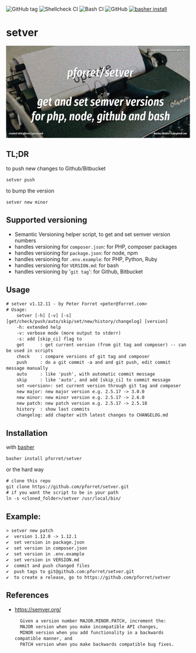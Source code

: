 ![GitHub tag](https://img.shields.io/github/v/tag/pforret/setver)
![Shellcheck CI](https://github.com/pforret/setver/workflows/Shellcheck%20CI/badge.svg)
![Bash CI](https://github.com/pforret/setver/workflows/Bash%20CI/badge.svg)
![GitHub](https://img.shields.io/github/license/pforret/setver)
[![basher install](https://img.shields.io/badge/basher-install-white?logo=gnu-bash&style=flat)](https://basher.gitparade.com/package/)

# setver
![setver logo](setver.jpg)

## TL;DR

to push new changes to Github/Bitbucket

    setver push
    
to bump the version 

    setver new minor
    
## Supported versioning 

* Semantic Versioning helper script, to get and set semver version numbers
* handles versioning for `composer.json`: for PHP, composer packages
* handles versioning for `package.json`: for node, npm
* handles versioning for `.env.example`: for PHP, Python, Ruby
* handles versioning for `VERSION.md`: for bash
* handles versioning by '`git tag`': for Github, Bitbucket

## Usage
```
# setver v1.12.11 - by Peter Forret <peter@forret.com>
# Usage:
    setver [-h] [-v] [-s] [get/check/push/auto/skip/set/new/history/changelog] [version]
    -h: extended help
    -v: verbose mode (more output to stderr)
    -s: add [skip_ci] flag to
    get      : get current version (from git tag and composer) -- can be used in scripts
    check    : compare versions of git tag and composer
    push     : do a git commit -a and and git push, edit commit message manually
    auto     : like 'push', with automatic commit message
    skip     : like 'auto', and add [skip_ci] to commit message
    set <version>: set current version through git tag and composer
    new major: new major version e.g. 2.5.17 -> 3.0.0
    new minor: new minor version e.g. 2.5.17 -> 2.6.0
    new patch: new patch version e.g. 2.5.17 -> 2.5.18
    history  : show last commits
    changelog: add chapter with latest changes to CHANGELOG.md
```

## Installation

with [basher](https://github.com/basherpm/basher)

    basher install pforret/setver

or the hard way

    # clone this repo
    git clone https://github.com/pforret/setver.git
    # if you want the script to be in your path
    ln -s <cloned_folder>/setver /usr/local/bin/

## Example:

    > setver new patch   
    ✔  version 1.12.0 -> 1.12.1
    ✔  set version in package.json
    ✔  set version in composer.json
    ✔  set version in .env.example
    ✔  set version in VERSION.md
    ✔  commit and push changed files
    ✔  push tags to git@github.com:pforret/setver.git
    ✔  to create a release, go to https://github.com/pforret/setver

## References
* https://semver.org/

		Given a version number MAJOR.MINOR.PATCH, increment the:
		MAJOR version when you make incompatible API changes,
		MINOR version when you add functionality in a backwards compatible manner, and
		PATCH version when you make backwards compatible bug fixes.

